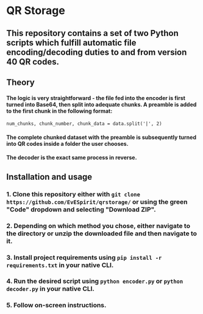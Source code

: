 # QR Storage

## This repository contains a set of two Python scripts which fulfill automatic file encoding/decoding duties to and from version 40 QR codes.

## Theory
#### The logic is very straightforward - the file fed into the encoder is first turned into Base64, then split into adequate chunks. A preamble is added to the first chunk in the following format:
```num_chunks, chunk_number, chunk_data = data.split('|', 2)```

#### The complete chunked dataset with the preamble is subsequently turned into QR codes inside a folder the user chooses.

#### The decoder is the exact same process in reverse.

## Installation and usage

### 1. Clone this repository either with ```git clone https://github.com/EvESpirit/qrstorage/``` or using the green "Code" dropdown and selecting "Download ZIP".
### 2. Depending on which method you chose, either navigate to the directory or unzip the downloaded file and then navigate to it.
### 3. Install project requirements using ```pip install -r requirements.txt``` in your native CLI.
### 4. Run the desired script using ```python encoder.py``` or ```python decoder.py``` in your native CLI.
### 5. Follow on-screen instructions.
